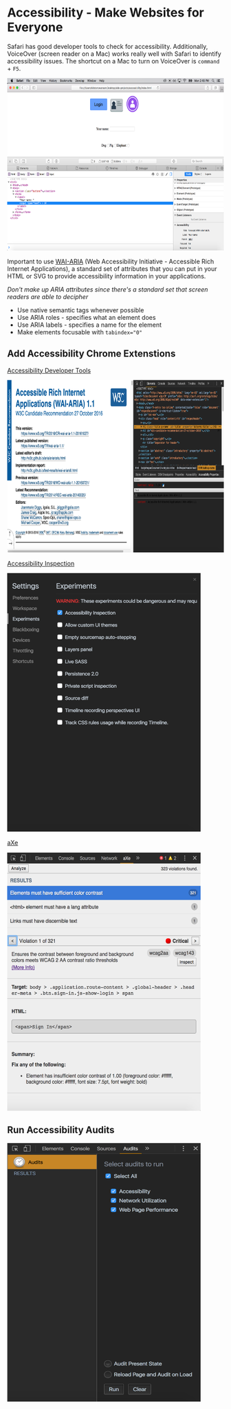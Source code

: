 # Accessibility - Make Websites for Everyone

Safari has good developer tools to check for accessibility. Additionally, VoiceOver (screen reader on a Mac) works really well with Safari to identify accessibility issues. The shortcut on a Mac to turn on VoiceOver is `command` + `F5`.

<img src="img/safari-accessibility.png" alt="Safari accessibility developer tools" height="400px" width="650px" />

Important to use [WAI-ARIA](https://www.w3.org/TR/wai-aria-1.1/)   (Web Accessibility Initiative - Accessible Rich Internet Applications), a standard set of attributes that you can put in your HTML or SVG to provide accessibility information in your applications.

*Don't make up ARIA attributes since there's a standard set that screen readers are able to decipher*

* Use native semantic tags whenever possible
* Use ARIA roles - specifies what an element does
* Use ARIA labels - specifies a name for the element
* Make elements focusable with `tabindex="0"`

## Add Accessibility Chrome Extenstions

[Accessibility Developer Tools](https://chrome.google.com/webstore/detail/accessibility-developer-t/fpkknkljclfencbdbgkenhalefipecmb?hl=en)  

<img src="img/accessibility-developer-tools.png" alt="Safari accessibility developer tools" height="400px" width="650px" />

[Accessibility Inspection](https://gist.github.com/marcysutton/0a42f815878c159517a55e6652e3b23a)

<img src="img/chrome-accessibility.png" alt="Chrome accessibility developer tools" height="600px" width="450px" />

[aXe](https://chrome.google.com/webstore/detail/axe/lhdoppojpmngadmnindnejefpokejbdd?hl=en-US)

<img src="img/axe.png" alt="Chrome accessibility developer tools" height="600px" width="450px" />

## Run Accessibility Audits

<img src="img/accessibility-audit.png" alt="Chrome accessibility developer tools" height="600px" width="450px" />
